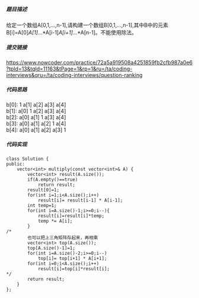 ##### 题目描述
给定一个数组A[0,1,...,n-1],请构建一个数组B[0,1,...,n-1],其中B中的元素B[i]=A[0]*A[1]*...*A[i-1]*A[i+1]*...*A[n-1]。不能使用除法。


##### 提交链接
https://www.nowcoder.com/practice/72a5a919508a4251859fb2cfb987a0e6?tpId=13&tqId=11163&tPage=1&rp=1&ru=/ta/coding-interviews&qru=/ta/coding-interviews/question-ranking



##### 代码思路



b[0]:    1       a[1]    a[2]    a[3]    a[4]   
b[1]:    a[0]    1       a[2]    a[3]    a[4]   
b[2]:    a[0]    a[1]    1       a[3]    a[4]   
b[3]:    a[0]    a[1]    a[2]    1       a[4]   
b[4]:    a[0]    a[1]    a[2]    a[3]    1  



##### 代码实现

```
class Solution {
public:
    vector<int> multiply(const vector<int>& A) {
        vector<int> result(A.size());
        if(A.empty()==true)
            return result;
        result[0]=1;
        for(int i=1;i<A.size();i++)
            result[i]= result[i-1] * A[i-1];
        int temp=1;
        for(int i=A.size()-1;i>=0;i--){
            result[i]=result[i]*temp;
            temp *= A[i];
        }
/*
        也可以把上三角矩阵存起来，再相乘
        vector<int> top(A.size());
        top[A.size()-1]=1;
        for(int i=A.size()-2;i>=0;i--)
            top[i]= top[i+1] * A[i+1];
        for(int i=0;i<A.size();i++)
            result[i]=top[i]*result[i];
*/
        return result;
    }
};

```
